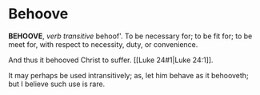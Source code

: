 # Behoove

**BEHOOVE**, _verb transitive_ behoof'. To be necessary for; to be fit for; to be meet for, with respect to necessity, duty, or convenience.

And thus it behooved Christ to suffer. [[Luke 24#1|Luke 24:1]].

It may perhaps be used intransitively; as, let him behave as it behooveth; but I believe such use is rare.